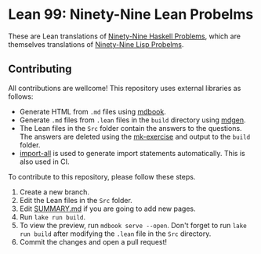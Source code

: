 # Lean 99: Ninety-Nine Lean Probelms

These are Lean translations of [Ninety-Nine Haskell Problems](https://wiki.haskell.org/H-99:_Ninety-Nine_Haskell_Problems), which are themselves translations of [Ninety-Nine Lisp Probelms](https://www.ic.unicamp.br/~meidanis/courses/mc336/problemas-lisp/L-99_Ninety-Nine_Lisp_Problems.html).

## Contributing

All contributions are wellcome! This repository uses external libraries as follows:

* Generate HTML from `.md` files using [mdbook](https://github.com/rust-lang/mdBook).
* Generate `.md` files from `.lean` files in the `build` directory using [mdgen](https://github.com/Seasawher/mdgen).
* The Lean files in the `Src` folder contain the answers to the questions. The answers are deleted using the [mk-exercise](https://github.com/Seasawher/mk-exercise) and output to the `build` folder.
* [import-all](https://github.com/Seasawher/import-all) is used to generate import statements automatically. This is also used in CI.

To contribute to this repository, please follow these steps.

1. Create a new branch.
2. Edit the Lean files in the `Src` folder.
3. Edit [SUMMARY.md](./md/SUMMARY.md) if you are going to add new pages.
4. Run `lake run build`.
5. To view the preview, run `mdbook serve --open`. Don't forget to run `lake run build` after modifying the `.lean` file in the `Src` directory.
6. Commit the changes and open a pull request!